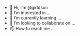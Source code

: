 - 👋 Hi, I’m @giddson
- 👀 I’m interested in ...
- 🌱 I’m currently learning ...
- 💞️ I’m looking to collaborate on ...
- 📫 How to reach me ...

<!---
giddson/giddson is a ✨ special ✨ repository because its `README.md` (this file) appears on your GitHub profile.
You can click the Preview link to take a look at your changes.
--->
